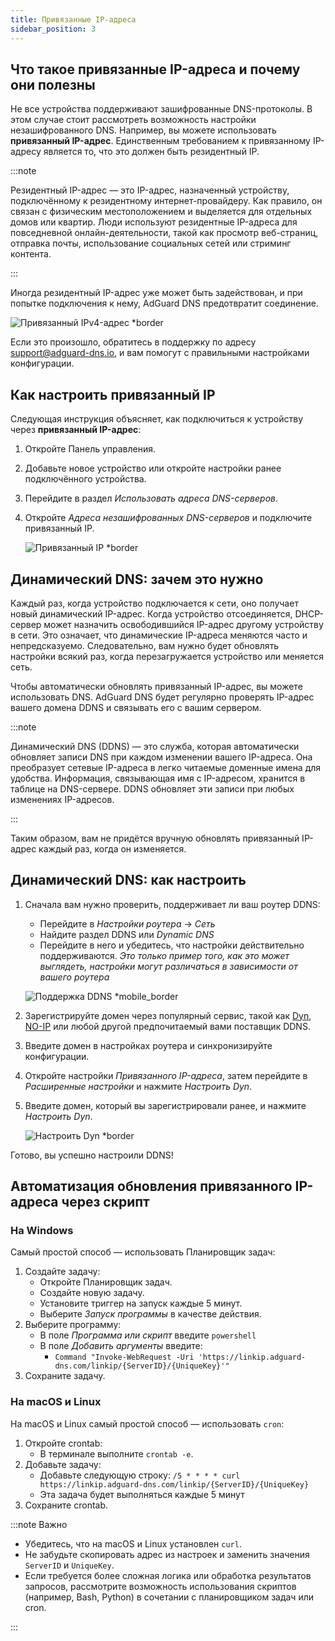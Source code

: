 ```yaml
---
title: Привязанные IP-адреса
sidebar_position: 3
---
```


## Что такое привязанные IP-адреса и почему они полезны

Не все устройства поддерживают зашифрованные DNS-протоколы. В этом случае стоит рассмотреть возможность настройки незашифрованного DNS. Например, вы можете использовать **привязанный IP-адрес**. Единственным требованием к привязанному IP-адресу является то, что это должен быть резидентный IP.

:::note

Резидентный IP-адрес — это IP-адрес, назначенный устройству, подключённому к резидентному интернет-провайдеру. Как правило, он связан с физическим местоположением и выделяется для отдельных домов или квартир. Люди используют резидентные IP-адреса для повседневной онлайн-деятельности, такой как просмотр веб-страниц, отправка почты, использование социальных сетей или стриминг контента.

:::

Иногда резидентный IP-адрес уже может быть задействован, и при попытке подключения к нему, AdGuard DNS предотвратит соединение.

![Привязанный IPv4-адрес \*border](https://cdn.adtidy.org/content/kb/dns/private/new_dns/connect/linked.png)

Если это произошло, обратитесь в поддержку по адресу [support@adguard-dns.io](mailto:support@adguard-dns.io), и вам помогут с правильными настройками конфигурации.

## Как настроить привязанный IP

Следующая инструкция объясняет, как подключиться к устройству через **привязанный IP-адрес**:

1. Откройте Панель управления.
2. Добавьте новое устройство или откройте настройки ранее подключённого устройства.
3. Перейдите в раздел _Использовать адреса DNS-серверов_.
4. Откройте _Адреса незашифрованных DNS-серверов_ и подключите привязанный IP.

    ![Привязанный IP \*border](https://cdn.adtidy.org/content/kb/dns/private/new_dns/connect/linked_step4.png)

## Динамический DNS: зачем это нужно

Каждый раз, когда устройство подключается к сети, оно получает новый динамический IP-адрес. Когда устройство отсоединяется, DHCP-сервер может назначить освободившийся IP-адрес другому устройству в сети. Это означает, что динамические IP-адреса меняются часто и непредсказуемо. Следовательно, вам нужно будет обновлять настройки всякий раз, когда перезагружается устройство или меняется сеть.

Чтобы автоматически обновлять привязанный IP-адрес, вы можете использовать DNS. AdGuard DNS будет регулярно проверять IP-адрес вашего домена DDNS и связывать его с вашим сервером.

:::note

Динамический DNS (DDNS) — это служба, которая автоматически обновляет записи DNS при каждом изменении вашего IP-адреса. Она преобразует сетевые IP-адреса в легко читаемые доменные имена для удобства. Информация, связывающая имя с IP-адресом, хранится в таблице на DNS-сервере. DDNS обновляет эти записи при любых изменениях IP-адресов.

:::

Таким образом, вам не придётся вручную обновлять привязанный IP-адрес каждый раз, когда он изменяется.

## Динамический DNS: как настроить

1. Сначала вам нужно проверить, поддерживает ли ваш роутер DDNS:

    - Перейдите в _Настройки роутера_ → _Сеть_
    - Найдите раздел DDNS или _Dynamic DNS_
    - Перейдите в него и убедитесь, что настройки действительно поддерживаются. _Это только пример того, как это может выглядеть, настройки могут различаться в зависимости от вашего роутера_

    ![Поддержка DDNS \*mobile_border](https://cdn.adtidy.org/content/kb/dns/private/new_dns/connect/dynamic_dns.png)

2. Зарегистрируйте домен через популярный сервис, такой как [Dyn](https://dyn.com/remote-access/), [NO-IP](https://www.noip.com/) или любой другой предпочитаемый вами поставщик DDNS.

3. Введите домен в настройках роутера и синхронизируйте конфигурации.

4. Откройте настройки _Привязанного IP-адреса_, затем перейдите в _Расширенные настройки_ и нажмите _Настроить Dyn_.

5. Введите домен, который вы зарегистрировали ранее, и нажмите _Настроить Dyn_.

    ![Настроить Dyn \*border](https://cdn.adtidy.org/content/kb/dns/private/new_dns/connect/dns_supported.png)

Готово, вы успешно настроили DDNS!

## Автоматизация обновления привязанного IP-адреса через скрипт

### На Windows

Самый простой способ — использовать Планировщик задач:

1. Создайте задачу:
    - Откройте Планировщик задач.
    - Создайте новую задачу.
    - Установите триггер на запуск каждые 5 минут.
    - Выберите _Запуск программы_ в качестве действия.
2. Выберите программу:
    - В поле _Программа или скрипт_ введите `powershell`
    - В поле _Добавить аргументы_ введите:
        - `Command "Invoke-WebRequest -Uri 'https://linkip.adguard-dns.com/linkip/{ServerID}/{UniqueKey}'"`
3. Сохраните задачу.

### На macOS и Linux

На macOS и Linux самый простой способ — использовать `cron`:

1. Откройте crontab:
    - В терминале выполните `crontab -e`.
2. Добавьте задачу:
    - Добавьте следующую строку:
        `/5 * * * * curl https://linkip.adguard-dns.com/linkip/{ServerID}/{UniqueKey}`
    - Эта задача будет выполняться каждые 5 минут
3. Сохраните crontab.

:::note Важно

- Убедитесь, что на macOS и Linux установлен `curl`.
- Не забудьте скопировать адрес из настроек и заменить значения `ServerID` и `UniqueKey`.
- Если требуется более сложная логика или обработка результатов запросов, рассмотрите возможность использования скриптов (например, Bash, Python) в сочетании с планировщиком задач или cron.

:::
